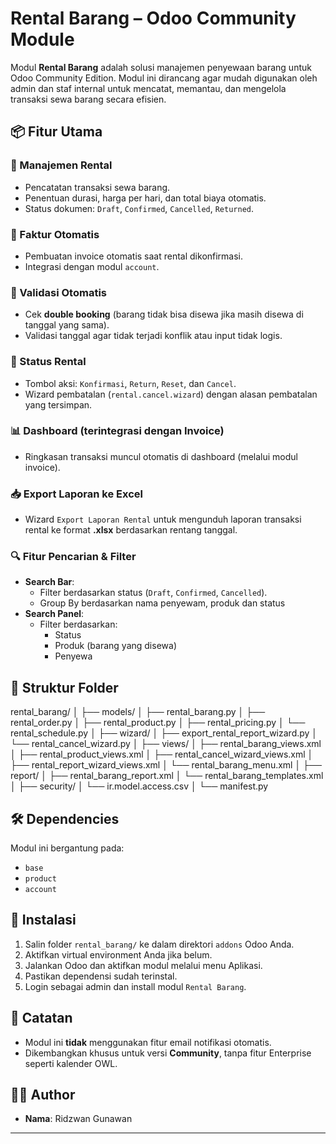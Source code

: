 # Rental Barang – Odoo Community Module

Modul **Rental Barang** adalah solusi manajemen penyewaan barang untuk Odoo Community Edition. Modul ini dirancang agar mudah digunakan oleh admin dan staf internal untuk mencatat, memantau, dan mengelola transaksi sewa barang secara efisien.

## 📦 Fitur Utama

### 🎯 Manajemen Rental
- Pencatatan transaksi sewa barang.
- Penentuan durasi, harga per hari, dan total biaya otomatis.
- Status dokumen: `Draft`, `Confirmed`, `Cancelled`, `Returned`.

### 🧾 Faktur Otomatis
- Pembuatan invoice otomatis saat rental dikonfirmasi.
- Integrasi dengan modul `account`.

### 🛑 Validasi Otomatis
- Cek **double booking** (barang tidak bisa disewa jika masih disewa di tanggal yang sama).
- Validasi tanggal agar tidak terjadi konflik atau input tidak logis.

### 🔁 Status Rental
- Tombol aksi: `Konfirmasi`, `Return`, `Reset`, dan `Cancel`.
- Wizard pembatalan (`rental.cancel.wizard`) dengan alasan pembatalan yang tersimpan.

### 📊 Dashboard (terintegrasi dengan Invoice)
- Ringkasan transaksi muncul otomatis di dashboard (melalui modul invoice).

### 📥 Export Laporan ke Excel
- Wizard `Export Laporan Rental` untuk mengunduh laporan transaksi rental ke format **.xlsx** berdasarkan rentang tanggal.

### 🔍 Fitur Pencarian & Filter
- **Search Bar**:
  - Filter berdasarkan status (`Draft`, `Confirmed`, `Cancelled`).
  - Group By berdasarkan nama penyewam, produk dan status
- **Search Panel**:
  - Filter berdasarkan:
    - Status
    - Produk (barang yang disewa)
    - Penyewa

## 📁 Struktur Folder

rental_barang/
│
├── models/
│ ├── rental_barang.py
│ ├── rental_order.py
│ ├── rental_product.py
│ ├── rental_pricing.py
│ └── rental_schedule.py
│
├── wizard/
│ ├── export_rental_report_wizard.py
│ └── rental_cancel_wizard.py
│
├── views/
│ ├── rental_barang_views.xml
│ ├── rental_product_views.xml
│ ├── rental_cancel_wizard_views.xml
│ ├── rental_report_wizard_views.xml
│ └── rental_barang_menu.xml
│
├── report/
│ ├── rental_barang_report.xml
│ └── rental_barang_templates.xml
│
├── security/
│ └── ir.model.access.csv
│
└── manifest.py


## 🛠 Dependencies

Modul ini bergantung pada:
- `base`
- `product`
- `account`

## 🔧 Instalasi

1. Salin folder `rental_barang/` ke dalam direktori `addons` Odoo Anda.
2. Aktifkan virtual environment Anda jika belum.
3. Jalankan Odoo dan aktifkan modul melalui menu Aplikasi.
4. Pastikan dependensi sudah terinstal.
5. Login sebagai admin dan install modul `Rental Barang`.

## 📌 Catatan

- Modul ini **tidak** menggunakan fitur email notifikasi otomatis.
- Dikembangkan khusus untuk versi **Community**, tanpa fitur Enterprise seperti kalender OWL.

## 👨‍💻 Author

- **Nama**: Ridzwan Gunawan

---



